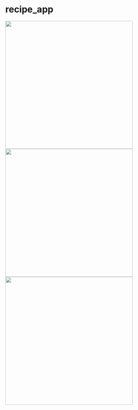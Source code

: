 # recipe_app

<img src = "https://github.com/samirpadval9376/recipe_app/assets/130815089/be75c137-2510-416f-acb3-c80164ff6696" height = "400"></img>
<img src = "https://github.com/samirpadval9376/recipe_app/assets/130815089/35540e50-8a19-4fa6-867a-ccf54b1dcffa" height = "400"></img>
<img src = "https://github.com/samirpadval9376/recipe_app/assets/130815089/c26f3352-2430-427c-8321-81ee6f0733e5" height = "400"></img>
